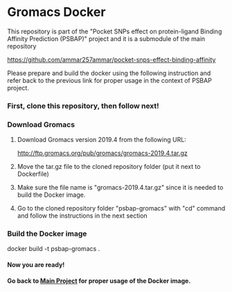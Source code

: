 # Gromacs Docker

This repository is part of the "Pocket SNPs effect on protein-ligand Binding Affinity Prediction (PSBAP)" project and it is a submodule of the main repository 

https://github.com/ammar257ammar/pocket-snps-effect-binding-affinity

Please prepare and build the docker using the following instruction and refer back to the previous link for proper usage in the context of PSBAP project.

### First, clone this repository, then follow next! 

### Download Gromacs

1. Download Gromacs version 2019.4 from the following URL:

   http://ftp.gromacs.org/pub/gromacs/gromacs-2019.4.tar.gz

2. Move the tar.gz file to the cloned repository folder (put it next to Dockerfile)

3. Make sure the file name is "gromacs-2019.4.tar.gz" since it is needed to build the Docker image.

4. Go to the cloned repository folder "psbap-gromacs" with "cd" command and follow the instructions in the next section

### Build the Docker image

docker build -t psbap-gromacs .

#### Now you are ready! 

#### Go back to [Main Project](https://github.com/ammar257ammar/pocket-snps-effect-binding-affinity) for proper usage of the Docker image.
